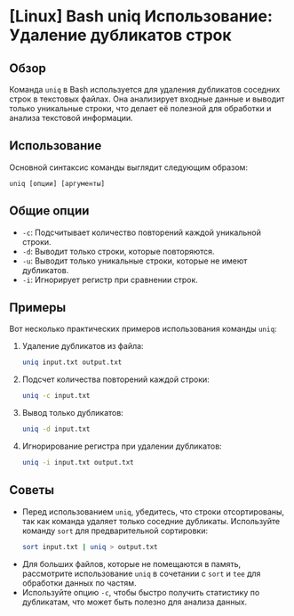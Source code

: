 # [Linux] Bash uniq Использование: Удаление дубликатов строк

## Обзор
Команда `uniq` в Bash используется для удаления дубликатов соседних строк в текстовых файлах. Она анализирует входные данные и выводит только уникальные строки, что делает её полезной для обработки и анализа текстовой информации.

## Использование
Основной синтаксис команды выглядит следующим образом:

```
uniq [опции] [аргументы]
```

## Общие опции
- `-c`: Подсчитывает количество повторений каждой уникальной строки.
- `-d`: Выводит только строки, которые повторяются.
- `-u`: Выводит только уникальные строки, которые не имеют дубликатов.
- `-i`: Игнорирует регистр при сравнении строк.

## Примеры
Вот несколько практических примеров использования команды `uniq`:

1. Удаление дубликатов из файла:
   ```bash
   uniq input.txt output.txt
   ```

2. Подсчет количества повторений каждой строки:
   ```bash
   uniq -c input.txt
   ```

3. Вывод только дубликатов:
   ```bash
   uniq -d input.txt
   ```

4. Игнорирование регистра при удалении дубликатов:
   ```bash
   uniq -i input.txt output.txt
   ```

## Советы
- Перед использованием `uniq`, убедитесь, что строки отсортированы, так как команда удаляет только соседние дубликаты. Используйте команду `sort` для предварительной сортировки:
  ```bash
  sort input.txt | uniq > output.txt
  ```
- Для больших файлов, которые не помещаются в память, рассмотрите использование `uniq` в сочетании с `sort` и `tee` для обработки данных по частям.
- Используйте опцию `-c`, чтобы быстро получить статистику по дубликатам, что может быть полезно для анализа данных.